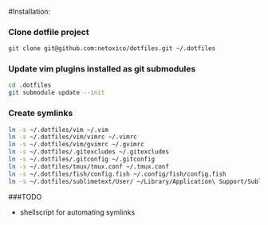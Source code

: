 #Installation:

### Clone dotfile project
```sh
git clone git@github.com:netoxico/dotfiles.git ~/.dotfiles
```

### Update vim plugins installed as git submodules
```sh
cd .dotfiles
git submodule update --init
```

### Create symlinks
```sh
ln -s ~/.dotfiles/vim ~/.vim
ln -s ~/.dotfiles/vim/vimrc ~/.vimrc
ln -s ~/.dotfiles/vim/gvimrc ~/.gvimrc
ln -s ~/.dotfiles/.gitexcludes ~/.gitexcludes
ln -s ~/.dotfiles/.gitconfig ~/.gitconfig
ln -s ~/.dotfiles/tmux/tmux.conf ~/.tmux.conf
ln -s ~/.dotfiles/fish/config.fish ~/.config/fish/config.fish
ln -s ~/.dotfiles/sublimetext/User/ ~/Library/Application\ Support/Sublime\ Text\ 3/Packages/User
```

###TODO

* shellscript for automating symlinks

